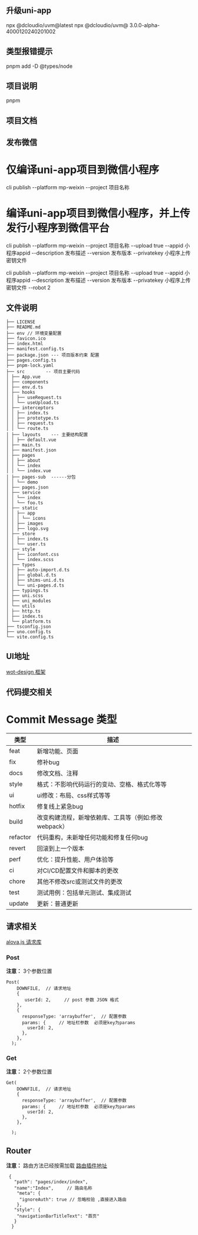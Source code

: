 ## 升级uni-app

npx @dcloudio/uvm@latest
npx @dcloudio/uvm@ 3.0.0-alpha-4000120240201002

## 类型报错提示

pnpm add -D @types/node

## 项目说明

pnpm

## 项目文档

## 发布微信

# 仅编译uni-app项目到微信小程序

cli publish --platform mp-weixin --project 项目名称

# 编译uni-app项目到微信小程序，并上传发行小程序到微信平台

cli publish --platform mp-weixin --project 项目名称 --upload true --appid 小程序appid --description 发布描述 --version 发布版本 --privatekey 小程序上传密钥文件

cli publish --platform mp-weixin --project 项目名称 --upload true --appid 小程序appid --description 发布描述 --version 发布版本 --privatekey 小程序上传密钥文件 --robot 2

## 文件说明

```
├── LICENSE
├── README.md
├── env // 环境变量配置
├── favicon.ico
├── index.html
├── manifest.config.ts
├── package.json --- 项目版本约束 配置
├── pages.config.ts
├── pnpm-lock.yaml
├── src        -- 项目主要代码
│ ├── App.vue
│ ├── components
│ ├── env.d.ts
│ ├── hooks
│ │ ├── useRequest.ts
│ │ └── useUpload.ts
│ ├── interceptors
│ │ ├── index.ts
│ │ ├── prototype.ts
│ │ ├── request.ts
│ │ └── route.ts
│ ├── layouts    --- 主要结构配置
│ │ ├── default.vue
│ ├── main.ts
│ ├── manifest.json
│ ├── pages
│ │ ├── about
│ │ └── index
│ │ └── index.vue
│ ├── pages-sub  ------分包
│ │ └── demo
│ ├── pages.json
│ ├── service
│ │ └── index
│ │ └── foo.ts
│ ├── static
│ │ ├── app
│ │ │ └── icons
│ │ ├── images
│ │ ├── logo.svg
│ ├── store
│ │ ├── index.ts
│ │ └── user.ts
│ ├── style
│ │ ├── iconfont.css
│ │ └── index.scss
│ ├── types
│ │ ├── auto-import.d.ts
│ │ ├── global.d.ts
│ │ ├── shims-uni.d.ts
│ │ └── uni-pages.d.ts
│ ├── typings.ts
│ ├── uni.scss
│ ├── uni_modules
│ └── utils
│ ├── http.ts
│ ├── index.ts
│ └── platform.ts
├── tsconfig.json
├── uno.config.ts
└── vite.config.ts
```

## UI地址

[wot-design 框架](https://wot-design-uni.pages.dev/)

## 代码提交相关

# Commit Message 类型

| 类型     | 描述                                                 |
| -------- | ---------------------------------------------------- |
| feat     | 新增功能、页面                                       |
| fix      | 修补bug                                              |
| docs     | 修改文档、注释                                       |
| style    | 格式：不影响代码运行的变动、空格、格式化等等         |
| ui       | ui修改：布局、css样式等等                            |
| hotfix   | 修复线上紧急bug                                      |
| build    | 改变构建流程，新增依赖库、工具等（例如:修改webpack） |
| refactor | 代码重构，未新增任何功能和修复任何bug                |
| revert   | 回滚到上一个版本                                     |
| perf     | 优化：提升性能、用户体验等                           |
| ci       | 对CI/CD配置文件和脚本的更改                          |
| chore    | 其他不修改src或测试文件的更改                        |
| test     | 测试用例：包括单元测试、集成测试                     |
| update   | 更新：普通更新                                       |

## 请求相关

[alova.js 请求库](https://alova.js.org/zh-CN/tutorial/getting-started/method)

### Post

**注意：** 3个参数位置

```
Post(
    DOWNFILE,  // 请求地址
    {
       userId: 2,     // post 参数 JSON 格式
    },
    {
      responseType: 'arraybuffer',  // 配置参数
      params: {     // 地址栏参数  必须是key为params
        userId: 2,
      },
    },
  );

```

### Get

**注意：** 2个参数位置

```
Get(
    DOWNFILE,  // 请求地址
    {
      responseType: 'arraybuffer',  // 配置参数
      params: {     // 地址栏参数  必须是key为params
        userId: 2,
      },
    },

  );
```

## Router

**注意：** 路由方法已经按需加载
[路由插件地址](https://moonofweisheng.github.io/uni-mini-router/guide/introduction.html)

```
 {
   "path": "pages/index/index",
   "name":"Index",     // 路由名称
    "meta": {
     "ignoreAuth": true // 忽略校验 ,直接进入路由
    },
   "style": {
    "navigationBarTitleText": "首页"
   }
  }

```
